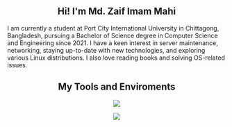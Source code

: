 <h2 align="center"> Hi! I'm Md. Zaif Imam Mahi </h2>

<p>I am currently a student at Port City International University in Chittagong, Bangladesh, pursuing a Bachelor of Science degree in Computer Science and Engineering since 2021. I have a keen interest in server maintenance, networking, staying up-to-date with new technologies, and exploring various Linux distributions. I also love reading books and solving OS-related issues.</p>


<h2 align="center"> My Tools and Enviroments </h2>
<p align="center">
  <a href="https://go-skill-icons.vercel.app/">
    <img src="https://go-skill-icons.vercel.app/api/icons?i=windows,linux,debian,ubuntu,redhat,bash,py,c,cpp,yaml,git,gitlab" />
  </a>
</p>
<p align="center">
  <a href="https://go-skill-icons.vercel.app/">
    <img src="https://go-skill-icons.vercel.app/api/icons?i=wordpress,ansible,proxmox,docker,podman,kubernetes,terminal,tmux,powershell,vscode,vim,jupyter" />
  </a>
</p>
